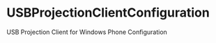 USBProjectionClientConfiguration
================================

USB Projection Client for Windows Phone Configuration
